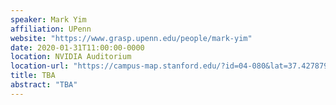 ```yaml
---
speaker: Mark Yim
affiliation: UPenn
website: "https://www.grasp.upenn.edu/people/mark-yim"
date: 2020-01-31T11:00:00-0000
location: NVIDIA Auditorium
location-url: "https://campus-map.stanford.edu/?id=04-080&lat=37.42787956&lng=-122.17429865&zoom=17&srch=nvidia%20auditorium"
title: TBA
abstract: "TBA"
---
```

